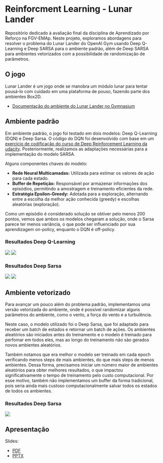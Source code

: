 # Reinforcment Learning - Lunar Lander

Repositório dedicado à avaliação final da disciplina de Aprendizado por Reforço na FGV-EMAp. Neste projeto, exploramos abordagens para resolver o problema do Lunar Lander do OpenAI Gym usando Deep Q-Learning e Deep SARSA para o ambiente padrão, além de Deep SARSA para ambientes vetorizados com a possibilidade de randomização de parâmetros.

## O jogo
Lunar Lander é um jogo onde se manobra um módulo lunar para tentar pousá-lo com cuidado em uma plataforma de pouso, fazendo parte dos ambientes Box2D.
  - [Documentação do ambiente do Lunar Lander no Gymnasium](https://gymnasium.farama.org/environments/box2d/lunar_lander/)

## Ambiente padrão
Em ambiente padrão, o jogo foi testado em dois modelos: Deep Q-Learning (DQN) e Deep Sarsa. 
O código do DQN foi desenvolvido com base em um [exercício de codificação do curso de Deep Reinforcement Learning da udacity](https://goodboychan.github.io/python/reinforcement_learning/pytorch/udacity/2021/05/07/DQN-LunarLander.html). Posteriormente, realizamos as adaptações necessárias para a implementação do modelo SARSA.

Alguns componentes chaves do modelo:
- **Rede Neural Multicamadas:** Utilizada para estimar os valores de ação para cada estado.
- **Buffer de Repetição:** Responsável por armazenar informações dos episódios, permitindo a amostragem e treinamento eficientes da rede.
- **Estratégia Epsilon-Greedy:** Adotada para a exploração, alternando entre a escolha da melhor ação conhecida (greedy) e escolhas aleatórias (exploração).

Como um episódio é considerado solução se obtiver pelo menos 200 pontos, vemos que ambos os modelos chegaram a solução, onde o Sarsa parece ter menos variância, o que pode ser influenciado por sua aprendizagem on-policy, enquanto o DQN é off-policy.

### Resultados Deep Q-Learning


<img src="./Ambiente padrão/results/output_dqn.png">

<img src="./Ambiente padrão/results/dqn.gif">



### Resultados Deep Sarsa

<img src="./Ambiente padrão/results/output_sarsa.png">

<img src="./Ambiente padrão/results/dqn.gif">



## Ambiente vetorizado

Para avançar um pouco além do problema padrão, implementamos uma versão vetorizada do ambiente, onde é possível randomizar alguns parâmetros do ambiente, como o vento, a força do vento e a turbulência.

Neste caso, o modelo utilizado foi o Deep Sarsa, que foi adaptado para receber um batch de estados e retornar um batch de ações. Os ambientes aleatórios são iniciados antes do treinamento e o modelo é treinado para perfomar em todos eles, mas ao longo do treinamento não são gerados novos ambientes aleatórios. 

Também notamos que era melhor o modelo ser treinado em cada epoch verificando menos steps de mais ambientes, do que mais steps de menos ambientes. Dessa forma, precisamos iniciar um número maior de ambientes aleatórios para obter melhores resultados, o que impactou significativamente o tempo de treinamento pelo custo computacional. Por esse motivo, também não implementamos um buffer da forma tradicional, pois seria ainda mais custoso computacionalmente salvar todos os estados de todos os ambientes.

### Resultados Deep Sarsa
<img src="./video/LunarLander-sarsa-random-envs.gif">

## Apresentação

Slides:

* [PDF](./slides/lunar_lander_presentation.pdf)
* [PPTX](./slides/lunar_lander_presentation.pptx)



